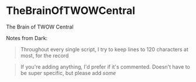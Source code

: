 # TheBrainOfTWOWCentral
The Brain of TWOW Central

Notes from Dark:
> Throughout every single script, I try to keep lines to 120 characters at most, for the record

> If you're adding anything, I'd prefer if it's commented. Doesn't have to be super specific, but please add *some*
